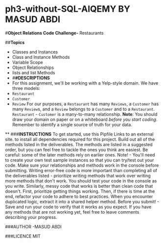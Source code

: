 # ph3-without-SQL-AlQEMY BY MASUD ABDI
#**Object Relations Code Challenge-** Restaurants 

##**Topics**
- Classes and Instances
- Class and Instance Methods
- Variable Scope
- Object Relationships
- lists and list Methods
- #**#DESCRIPTIONS**
- For this assignment, we'll be working with a Yelp-style domain.
We have three models:
- `Restaurant`
- `Customer`
- `Review`
For our purposes, a `Restaurant` has many `Reviews`, a `Customer` has many `Review`s, and a `Review` belongs to a `Customer` and to a `Restaurant`.
`Restaurant` - `Customer` is a many-to-many relationship.
**Note**: You should draw your domain on paper or on a whiteboard _before you start coding_. Remember to identify a single source of truth for your data.

**
###**INSTRUCTIONS**
To get started, use this Pipfile
Links to an external site. to install all dependencies required for this project.
Build out all of the methods listed in the deliverables. The methods are listed in a suggested order, but you can feel free to tackle the ones you think are easiest. Be careful: some of the later methods rely on earlier ones.
Note!  - You'll need to create your own test sample instances so that you can try/test out your code. Make sure your relationships and methods work in the console before submitting.
Writing error-free code is more important than completing all of the deliverables listed - prioritize writing methods that work over writing more methods that don't work. You should test your code in the console as you write.
Similarly, messy code that works is better than clean code that doesn't. First, prioritize getting things working. Then, if there is time at the end, refactor your code to adhere to best practices. When you encounter duplicated logic, extract it into a shared helper method.
Before you submit! - Save and run your code to verify that it works as you expect. If you have any methods that are not working yet, feel free to leave comments describing your progress.

###AUTHOR
-MASUD ABDI 

###LICENCE
MIT
